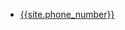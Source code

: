 
* <i class="fa fa-phone"></i> [{{site.phone_number}}](tel:{{site.phone_number}})
<!-- * <i class="fa fa-email"></i> [{{site.email_address}}](mailto:{{site.email_address}})

{% if site.facebook_page %}* <i class="icon-facebook"></i> [{{site.facebook_page}}](https://www.facebook.com/{{site.facebook_page}}){:target="_blank"}{% endif %}
{% if site.twitter-username %}* <i class="icon-twitter"></i> [{{site.twitter-username}}](https://twitter.com/{{site.twitter-username}}){:target="_blank"}{% endif %} -->


